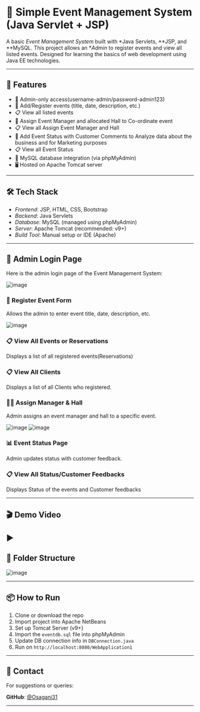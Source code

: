 # 🎉 Simple Event Management System (Java Servlet + JSP)

A basic *Event Management System* built with *Java Servlets, **JSP, and **MySQL. This project allows an **Admin* to register events and view all listed events. Designed for learning the basics of web development using Java EE technologies.



---

## 🚀 Features

- 🔐 Admin-only access(username-admin/password-admin123)
- 📝 Add/Register events (title, date, description, etc.)
- 📋 View all listed events
- 📝 Assign Event Manager and allocated Hall to Co-ordinate event
- 📋 View all Assign Event Manager and Hall 
- 📝 Add Event Status with Customer Comments to Analyze data about the business and for Marketing purposes
- 📋 View all Event Status
- 💾 MySQL database integration (via phpMyAdmin)
- 🖥 Hosted on Apache Tomcat server

---

## 🛠 Tech Stack

- *Frontend*: JSP, HTML, CSS, Bootstrap 
- *Backend*: Java Servlets
- *Database*: MySQL (managed using phpMyAdmin)
- *Server*: Apache Tomcat (recommended: v9+)
- *Build Tool*: Manual setup or IDE (Apache)

---
## 🔐 Admin Login Page

Here is the admin login page of the Event Management System:

![image](https://github.com/user-attachments/assets/3b35a119-c9be-4b1a-bc55-45190e1bda7f)


### 📝 Register Event Form
Allows the admin to enter event title, date, description, etc.

![image](https://github.com/user-attachments/assets/246db11a-4ce5-4ab5-9b77-82ff0b3cc530)




### 📋 View All Events or Reservations
Displays a list of all registered events(Reservations)




### 📋 View All Clients
Displays a list of all Clients who registered.



### 🧑‍💼 Assign Manager & Hall
Admin assigns an event manager and hall to a specific event.

![image](https://github.com/user-attachments/assets/2dcfd522-5228-4138-92f3-66a6dfc08126)
![image](https://github.com/user-attachments/assets/677e91ba-8952-4315-bfc4-84824e6f9f38)




### 📊 Event Status Page
Admin updates status with customer feedback.


### 📋 View All Status/Customer Feedbacks
Displays Status of the events and Customer feedbacks



---

## 🎬 Demo Video

▶️
---

## 📁 Folder Structure

![image](https://github.com/user-attachments/assets/2b236c9c-7104-4ae0-96bd-2fcb353f2cd8)


---

## 📦 How to Run

1. Clone or download the repo
2. Import project into Apache NetBeans
3. Set up Tomcat Server (v9+)
4. Import the `eventdb.sql` file into phpMyAdmin
5. Update DB connection info in `DBConnection.java`
6. Run on `http://localhost:8080/WebApplication1`

---

## 📧 Contact

For suggestions or queries:

**GitHub**: [@Osagani31](https://github.com/Osagani31)

---


